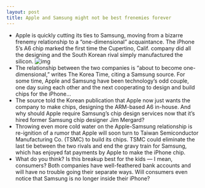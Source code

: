 ```yaml
---
layout: post
title: Apple and Samsung might not be best frenemies forever
---
```

* Apple is quickly cutting its ties to Samsung, moving from a bizarre frenemy relationship to a “one-dimensional” acquaintance. The iPhone 5’s A6 chip marked the first time the Cupertino, Calif. company did all the designing and the South Korean rival simply manufactured the silicon.
![img](http://media.idownloadblog.com/wp-content/uploads/2012/09/chip_image_2x.jpeg)
* The relationship between the two companies is “about to become one-dimensional,” writes The Korea Time, citing a Samsung source. For some time, Apple and Samsung have been technology’s odd couple, one day suing each other and the next cooperating to design and build chips for the iPhone…
* The source told the Korean publication that Apple now just wants the company to make chips, designing the ARM-based A6 in-house. And why should Apple require Samsung’s chip design services now that it’s hired former Samsung chip designer Jim Mergard?
* Throwing even more cold water on the Apple-Samsung relationship is re-ignition of a rumor that Apple will soon turn to Taiwan Semiconductor Manufacturing Co. (TSMC) to build its chips. TSMC could eliminate the last tie between the two rivals and end the gravy train for Samsung, which has enjoyed fat payments by Apple to make the iPhone chip.
* What do you think? Is this breakup best for the kids — I mean, consumers? Both companies have well-feathered bank accounts and will have no trouble going their separate ways. Will consumers even notice that Samsung is no longer inside their iPhone?

